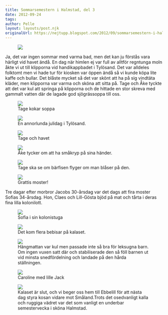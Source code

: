 ```yaml
---
title: Sommarsemestern i Halmstad, del 3
date: 2012-09-24
tags: 	
author: Pelle
layout: layouts/post.njk
originalUrl: https://nejtupp.blogspot.com/2012/09/sommarsemestern-i-halmstad-del-3.html
---
```




<figure>
	<img src="../../../../img/Ebbehill+-+Vid+havet-5C5C5904.jpg">
</figure>

Ja, det var ingen sommar med varma bad, men det kan ju förstås vara härligt vid havet ändå. En dag när himlen ej var full av alltför regntunga moln åkte vi ut till klipporna vid handikappbadet i Tylösand. Det var alldeles folktomt men vi hade tur för kiosken var öppen ändå så vi kunde köpa lite kaffe och bullar. Det blåste mycket så det var skönt att ha på sig vindtäta kläder, men klipporna var varma och sköna att sitta på. Tage och Åke tyckte att det var kul att springa på klipporna och de hittade en stor skreva med gammalt vatten där de lagade god sjögrässoppa till oss.

<figure>
	<img src="../../../../img/Ebbehill+-+Vid+havet-5C5C5917.jpg">
	<figcaption>Tage kokar soppa</figcaption>
</figure>

<figure>
	<img src="../../../../img/Ebbehill+-+Vid+havet-5C5C5923.jpg">
	<figcaption>En annorlunda julidag i Tylösand.</figcaption>
</figure>

<figure>
	<img src="../../../../img/Ebbehill+-+Vid+havet-5C5C5905.jpg">
	<figcaption>Tage och havet</figcaption>
</figure>

<figure>
	<img src="../../../../img/Ebbehill+-+Vid+havet-5C5C5981.jpg">
	<figcaption>Åke tycker om att ha småkryp på sina händer.</figcaption>
</figure>

<figure>
	<img src="../../../../img/Ebbehill+-+Vid+havet-5C5C5982.jpg">
	<figcaption>Tage ska se om bärfisen flyger om man blåser på den.</figcaption>
</figure>

<figure>
	<img src="../../../../img/Ebbehill+-+Sofias+fo%CC%88delsedagskaffe-5C5C5989.jpg">
	<figcaption>Grattis moster!</figcaption>
</figure>

Tre dagar efter morbror Jacobs 30-årsdag var det dags att fira moster Sofias 34-årsdag. Hon, Claes och Lill-Gösta bjöd på mat och tårta i deras fina lilla kolonilott.

<figure>
	<img src="../../../../img/Ebbehill+-+Sofias+fo%CC%88delsedagskaffe-5C5C5993.jpg">
	<figcaption>Sofia i sin kolonistuga</figcaption>
</figure>

<figure>
	<img src="../../../../img/Ebbehill+-+Sofias+fo%CC%88delsedagskaffe-5C5C6018.jpg">
	<figcaption>Det kom flera bebisar på kalaset.</figcaption>
</figure>

<figure>
	<img src="../../../../img/Ebbehill+-+Sofias+fo%CC%88delsedagskaffe-5C5C5997.jpg">
	<figcaption>Hängmattan var kul men passade inte så bra för leksugna barn. Om ingen vuxen satt där och stabiliserade den så föll barnen ut vid minsta snedfördelning och landade på den hårda ställningen.</figcaption>
</figure>

<figure>
	<img src="../../../../img/Ebbehill+-+Sofias+fo%CC%88delsedagskaffe-5C5C6015.jpg">
	<figcaption>Caroline med lille Jack</figcaption>
</figure>

<figure>
	<img src="../../../../img/Ebbehill+-+Sofias+fo%CC%88delsedagskaffe-5C5C6019.jpg">
	<figcaption>Kalaset är slut, och vi beger oss hem till Ebbelill för att nästa dag styra kosan vidare mot Småland.Trots det osedvanligt kalla och ruggiga vädret var det som vanligt en underbar semestervecka i sköna Halmstad.</figcaption>
</figure>
